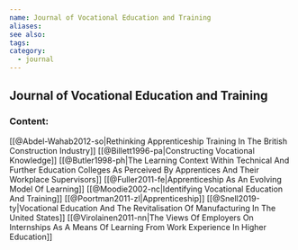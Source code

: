 ```yaml
---
name: Journal of Vocational Education and Training
aliases:
see also:
tags:
category:
  - journal
---
```


## Journal of Vocational Education and Training

### Content:
[[@Abdel-Wahab2012-so|Rethinking Apprenticeship Training In The British Construction Industry]]
[[@Billett1996-pa|Constructing Vocational Knowledge]]
[[@Butler1998-ph|The Learning Context Within Technical And Further Education Colleges As Perceived By Apprentices And Their Workplace Supervisors]]
[[@Fuller2011-fe|Apprenticeship As An Evolving Model Of Learning]]
[[@Moodie2002-nc|Identifying Vocational Education And Training]]
[[@Poortman2011-zl|Apprenticeship]]
[[@Snell2019-ty|Vocational Education And The Revitalisation Of Manufacturing In The United States]]
[[@Virolainen2011-nn|The Views Of Employers On Internships As A Means Of Learning From Work Experience In Higher Education]]